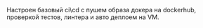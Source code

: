 Настроен базовый ci\cd с пушем образа докера на dockerhub, проверкой тестов, линтера и авто деплоем на VM.
